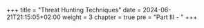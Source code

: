 +++
title = "Threat Hunting Techniques"
date = 2024-06-21T21:15:05+02:00
weight = 3
chapter = true
pre = "Part III - "
+++